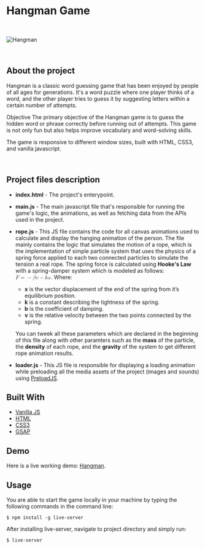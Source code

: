 # Hangman Game

</br>

![Hangman](https://i.ibb.co/ThFP6LJ/Hangman.png)

</br>

## About the project

Hangman is a classic word guessing game that has been enjoyed by people of all ages for generations. It's a word puzzle where one player thinks of a word, and the other player tries to guess it by suggesting letters within a certain number of attempts.

Objective
The primary objective of the Hangman game is to guess the hidden word or phrase correctly before running out of attempts. This game is not only fun but also helps improve vocabulary and word-solving skills.

The game is responsive to different window sizes, built with HTML, CSS3, and vanilla javascript.

</br>

## Project files description

- **index.html** - The project's enterypoint.
- **main.js** - The main javascript file that's responsible for running the game's logic, the animations, as well as fetching data from the APIs used in the project.
- **rope.js** - This JS file contains the code for all canvas animations used to calculate and display the hanging animation of the person. The file mainly contains the logic that simulates the motion of a rope, which is the implementation of simple particle system that uses the physics of a spring force applied to each two connected particles to simulate the tension a real rope. The spring force  is calculated using **Hooke's Law** with a spring-damper system which is modeled as follows:  **<math xmlns="http://www.w3.org/1998/Math MathML">
  <mi>F</mi>
  <mo>=</mo>
  <mo>&#x2212;</mo>
  <mi>&#x3B2;</mi>
  <mi>v</mi>
  <mo>&#x2212;</mo>
  <mi>k</mi>
  <mi>x</mi>
</math>**. Where:
    * **x** is the vector displacement of the end of the spring from it’s equilibrium position.
    * **k** is  a constant describing the tightness of the spring.
    * **b** is the coefficient of damping.
    * **v** is the relative velocity between the two points connected by the spring.

    You can tweek all these parameters which are declared in the beginning of this file along with other paramters such as the **mass** of the particle, the **density** of each rope, and the **gravity** of the system to get different rope animation results.
- **loader.js** - This JS file is responsible for displaying a loading animation while preloading all the media assets of the project (images and sounds) using [PreloadJS](https://createjs.com/preloadjs).

## Built With

- [Vanilla JS](https://developer.mozilla.org/en-US/docs/Web/JavaScript)
- [HTML](https://developer.mozilla.org/en-US/docs/Web/HTML)
- [CSS3](https://developer.mozilla.org/en-US/docs/Web/CSS)
- [GSAP](https://greensock.com/gsap/)

## Demo
Here is a live working demo: [Hangman](http://www.hangman-js.epizy.com  "Hangman Game").

## Usage
You are able to start the game locally in your machine by typing the following commands in the command line:

    $ npm install -g live-server

After installing live-server, navigate to project directory and simply run:

    $ live-server


